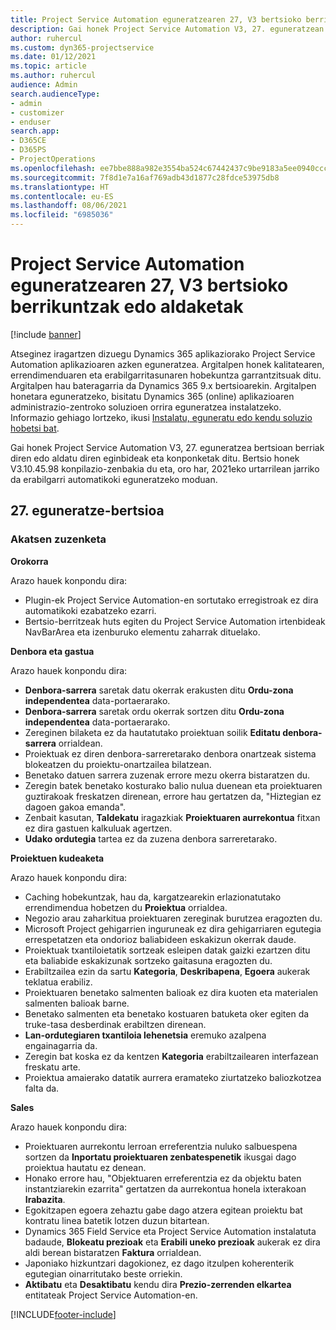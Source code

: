 ```yaml
---
title: Project Service Automation eguneratzearen 27, V3 bertsioko berrikuntzak edo aldaketak
description: Gai honek Project Service Automation V3, 27. eguneratzean erabilgarri dauden eginbideak eta konponketak ditu.
author: ruhercul
ms.custom: dyn365-projectservice
ms.date: 01/12/2021
ms.topic: article
ms.author: ruhercul
audience: Admin
search.audienceType:
- admin
- customizer
- enduser
search.app:
- D365CE
- D365PS
- ProjectOperations
ms.openlocfilehash: ee7bbe888a982e3554ba524c67442437c9be9183a5ee0940ccc3261b4a4992e7
ms.sourcegitcommit: 7f8d1e7a16af769adb43d1877c28fdce53975db8
ms.translationtype: HT
ms.contentlocale: eu-ES
ms.lasthandoff: 08/06/2021
ms.locfileid: "6985036"
---
```

# <a name="whats-new-or-changed-in-project-service-automation-update-release-27-v3"></a>Project Service Automation eguneratzearen 27, V3 bertsioko berrikuntzak edo aldaketak

[!include [banner](../includes/psa-now-project-operations.md)]

Atseginez iragartzen dizuegu Dynamics 365 aplikaziorako Project Service Automation aplikazioaren azken eguneratzea. Argitalpen honek kalitatearen, errendimenduaren eta erabilgarritasunaren hobekuntza garrantzitsuak ditu. Argitalpen hau bateragarria da Dynamics 365 9.x bertsioarekin. Argitalpen honetara eguneratzeko, bisitatu Dynamics 365 (online) aplikazioaren administrazio-zentroko soluzioen orrira eguneratzea instalatzeko. Informazio gehiago lortzeko, ikusi [Instalatu, eguneratu edo kendu soluzio hobetsi bat](/power-platform/admin/install-remove-preferred-solution).

Gai honek Project Service Automation V3, 27. eguneratzea bertsioan berriak diren edo aldatu diren eginbideak eta konponketak ditu. Bertsio honek V3.10.45.98 konpilazio-zenbakia du eta, oro har, 2021eko urtarrilean jarriko da erabilgarri automatikoki eguneratzeko moduan.

## <a name="update-release-27"></a>27. eguneratze-bertsioa

### <a name="bug-fixes"></a>Akatsen zuzenketa

**Orokorra**

Arazo hauek konpondu dira:

- Plugin-ek Project Service Automation-en sortutako erregistroak ez dira automatikoki ezabatzeko ezarri.
- Bertsio-berritzeak huts egiten du Project Service Automation irtenbideak NavBarArea eta izenburuko elementu zaharrak dituelako.

**Denbora eta gastua**

Arazo hauek konpondu dira:

- **Denbora-sarrera** saretak datu okerrak erakusten ditu **Ordu-zona independentea** data-portaerarako.
- **Denbora-sarrera** saretak ordu okerrak sortzen ditu **Ordu-zona independentea** data-portaerarako.
- Zereginen bilaketa ez da hautatutako proiektuan soilik **Editatu denbora-sarrera** orrialdean.
- Proiektuak ez diren denbora-sarreretarako denbora onartzeak sistema blokeatzen du proiektu-onartzailea bilatzean.
- Benetako datuen sarrera zuzenak errore mezu okerra bistaratzen du.
- Zeregin batek benetako kosturako balio nulua duenean eta proiektuaren guztirakoak freskatzen direnean, errore hau gertatzen da, "Hiztegian ez dagoen gakoa emanda".
- Zenbait kasutan, **Taldekatu** iragazkiak **Proiektuaren aurrekontua** fitxan ez dira gastuen kalkuluak agertzen.
- **Udako ordutegia** tartea ez da zuzena denbora sarreretarako.

**Proiektuen kudeaketa**

Arazo hauek konpondu dira:

- Caching hobekuntzak, hau da, kargatzearekin erlazionatutako errendimendua hobetzen du **Proiektua** orrialdea.
- Negozio arau zaharkitua proiektuaren zereginak burutzea eragozten du.
- Microsoft Project gehigarrien inguruneak ez dira gehigarriaren egutegia errespetatzen eta ondorioz baliabideen eskakizun okerrak daude.
- Proiektuak txantiloietatik sortzeak esleipen datak gaizki ezartzen ditu eta baliabide eskakizunak sortzeko gaitasuna eragozten du.
- Erabiltzailea ezin da sartu **Kategoria**, **Deskribapena**, **Egoera** aukerak teklatua erabiliz.
- Proiektuaren benetako salmenten balioak ez dira kuoten eta materialen salmenten balioak barne.
- Benetako salmenten eta benetako kostuaren batuketa oker egiten da truke-tasa desberdinak erabiltzen direnean.
- **Lan-ordutegiaren txantiloia lehenetsia** eremuko azalpena engainagarria da.
- Zeregin bat koska ez da kentzen **Kategoria** erabiltzailearen interfazean freskatu arte.
- Proiektua amaierako datatik aurrera eramateko ziurtatzeko baliozkotzea falta da.

**Sales**

Arazo hauek konpondu dira:

- Proiektuaren aurrekontu lerroan erreferentzia nuluko salbuespena sortzen da **Inportatu proiektuaren zenbatespenetik** ikusgai dago proiektua hautatu ez denean.
- Honako errore hau, "Objektuaren erreferentzia ez da objektu baten instantziarekin ezarrita" gertatzen da aurrekontua honela ixterakoan **Irabazita**.
- Egokitzapen egoera zehaztu gabe dago atzera egitean proiektu bat kontratu linea batetik lotzen duzun bitartean.
- Dynamics 365 Field Service eta Project Service Automation instalatuta badaude, **Blokeatu prezioak** eta **Erabili uneko prezioak** aukerak ez dira aldi berean bistaratzen **Faktura** orrialdean.
- Japoniako hizkuntzari dagokionez, ez dago itzulpen koherenterik egutegian oinarritutako beste orriekin.
- **Aktibatu** eta **Desaktibatu** kendu dira **Prezio-zerrenden elkartea** entitateak Project Service Automation-en.


[!INCLUDE[footer-include](../includes/footer-banner.md)]